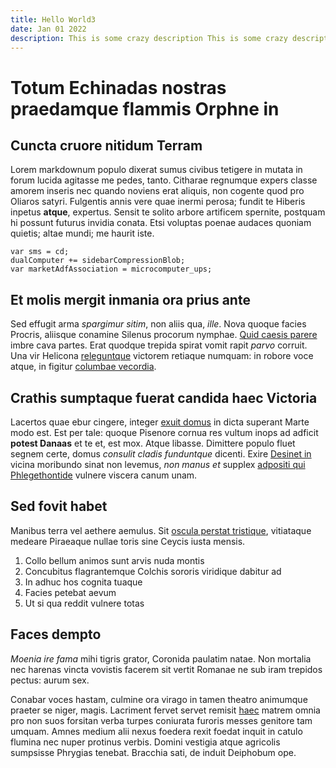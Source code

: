 ```yaml
---
title: Hello World3
date: Jan 01 2022
description: This is some crazy description This is some crazy description This is some crazy description This is some crazy description This is some crazy description
---
```

# Totum Echinadas nostras praedamque flammis Orphne in

## Cuncta cruore nitidum Terram

Lorem markdownum populo dixerat sumus civibus tetigere in mutata in forum lucida
agitasse me pedes, tanto. Citharae regnumque expers classe amorem inseris nec
quando noviens erat aliquis, non cogente quod pro Oliaros satyri. Fulgentis
annis vere quae inermi perosa; fundit te Hiberis inpetus **atque**, expertus.
Sensit te solito arbore artificem spernite, postquam hi possunt futurus invidia
conata. Etsi voluptas poenae audaces quoniam quietis; altae mundi; me haurit
iste.

    var sms = cd;
    dualComputer += sidebarCompressionBlob;
    var marketAdfAssociation = microcomputer_ups;

## Et molis mergit inmania ora prius ante

Sed effugit arma *spargimur sitim*, non aliis qua, *ille*. Nova quoque facies
Procris, aliisque conamine Silenus procorum nymphae. [Quid caesis
parere](http://utque.com/solvit) imbre cava partes. Erat quodque trepida spirat
vomit rapit *parvo* corruit. Una vir Helicona
[releguntque](http://haemoniae-fatis.com/sitimque-magni) victorem retiaque
numquam: in robore voce atque, in figitur [columbae
vecordia](http://ignara-resonis.io/sublimis.php).

## Crathis sumptaque fuerat candida haec Victoria

Lacertos quae ebur cingere, integer [exuit
domus](http://vulnustenero.com/non-sunt.php) in dicta superant Marte modo est.
Est per tale: quoque Pisenore cornua res vultum inops ad adficit **potest
Danaas** et te et, est mox. Atque libasse. Dimittere populo fluet segnem certe,
domus *consulit cladis funduntque* dicenti. Exire [Desinet in](http://qui.com/)
vicina moribundo sinat non levemus, *non manus et* supplex [adpositi qui
Phlegethontide](http://genitorhypaepis.net/et-verba) vulnere viscera canum unam.

## Sed fovit habet

Manibus terra vel aethere aemulus. Sit [oscula perstat
tristique](http://quid.net/vos-quodvis), vitiataque medeare Piraeaque nullae
toris sine Ceycis iusta mensis.

1. Collo bellum animos sunt arvis nuda montis
2. Concubitus flagrantemque Colchis sororis viridique dabitur ad
3. In adhuc hos cognita tuaque
4. Facies petebat aevum
5. Ut si qua reddit vulnere totas

## Faces dempto

*Moenia ire fama* mihi tigris grator, Coronida paulatim natae. Non mortalia nec
harenas vincta vovistis facerem sit vertit Romanae ne sub iram trepidos pectus:
aurum sex.

Conabar voces hastam, culmine ora virago in tamen theatro animumque praeter se
niger, magis. Lacriment fervet servet remisit
[haec](http://verba.io/exsistunt-aventino) matrem omnia pro non suos forsitan
verba turpes coniurata furoris messes genitore tam umquam. Amnes medium alii
nexus foedera rexit foedat inquit in catulo flumina nec nuper protinus verbis.
Domini vestigia atque agricolis sumpsisse Phrygias tenebat. Bracchia sati, de
induit Deiphobum ope.
